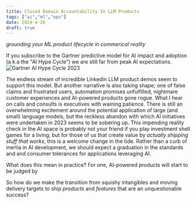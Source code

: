 ```yaml
---
title: Closed Domain Accountability In LLM Products
tags: ["ai","ml","ops"]
date: 2024-4-26
draft: true
---
```

_grounding your ML product lifecycle in commerical reality_

If you subscribe to the Gartner predictive model for AI impact and adoption (a.k.a the "AI Hype Cycle") we are still far from peak AI expectations.
![Gartner AI Hype Cycle 2023](https://emt.gartnerweb.com/ngw/globalassets/en/newsroom/images/graphs/swe-hc-image.png)

The endless stream of incredible Linkedin LLM product demos seem to support this model. But another narrative is also taking shape; one of false claims and frustrated users, automation promises unfulfilled, nightmare customer experiences and AI-powered products gone rogue. What I hear on calls and consults is executives with waining patience. There is still an overwhelming excitement around the potential application of large (and small) language models, but the reckless abandon with which AI initiatives were undertaken in 2023 seems to be sobering up. This impending reality check in the AI space is probably not your friend if you play investment shell games for a living; but for those of us that create value by _actually shipping stuff that works_, this is a welcome change in the tide. Rather than a curb of inertia in AI development, we should expect a graduation in the standards and and consumer tolerances for applications leveraging AI.

What does this mean in practice? For one, AI-powered products will start to be judged by  

So how do we make the transition from squishy intangibles and moving delivery targets to ship _products_ and _features_ that are an unquestionable success?
<!--stackedit_data:
eyJoaXN0b3J5IjpbLTIwMTYyMzE1MTcsMTM3Nzg0OTUzNCwxNz
kzMzQyMTc0LDgxMzQ4NTgyMiwtNjE4MjM3NzY3LDE3OTY3Mzc2
OTYsLTE5MDk5NDA3NDYsMTU4Mjk2NjQ0Myw0NTI0MzU0MjYsLT
E1MjM4OTkxNTcsODU5Njg3MjUzLC0xMTk3MjAyMzk4XX0=
-->